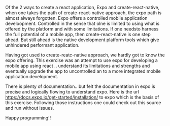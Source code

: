 Of the 2 ways to create a react application, Expo and create-react-native, when one takes the path of create-react-native approach, the expo path is almost always forgotten. Expo offers a controlled mobile application develoopment. Controlled in the sense that olne is limited to using what is offered by the platform and with some limitations. If one needsto harness the full potential of a mobile app, then create-react-native is one step ahead. But still ahead is the native development platform tools which give unhindered performant application. 

Having got used to create-reatc-native approach, we hardly got to know the expo offering. This exercise was an attempt to use expo for developing a mobile app using react .. understand its limitations and strengths and eventually upgrade the app to uncontrolled an to a more integrated mobile application development. 

There is plenty of documentation.. but felt the documentation in expo is precise and logically flowing to understand expo. Here is the url https://docs.expo.io/get-started/installation/ to expo which is the basis of this exercise.  Following those instructions one could check out this source and run without issues.

Happy programming!!
